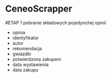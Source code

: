 # CeneoScrapper
#ETAP 1 pobranie składowych pojedynchej opinii
 - opinia
 - identyfikator
 - autor
 - rekomendacja
 - gwiazdki
 - potwierdzona zakupem
 - data wystawienia
 - data zakupu
 